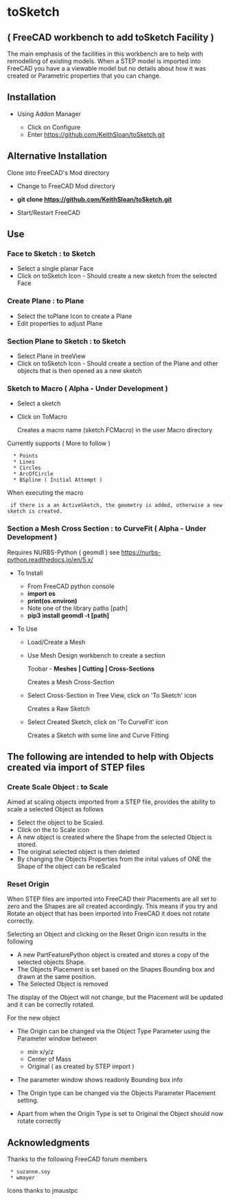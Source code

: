 # toSketch 

## ( FreeCAD workbench to add toSketch Facility )

The main emphasis of the facilities in this workbench are to help with remodelling of
existing models. When a STEP model is imported into FreeCAD you have a a viewable model
but no details about how it was created or Parametric properties that you can change.

## Installation

* Using Addon Manager

  * Click on Configure
  * Enter https://github.com/KeithSloan/toSketch.git

## Alternative Installation

Clone into FreeCAD's Mod directory

   * Change to FreeCAD Mod directory
   * **git clone https://github.com/KeithSloan/toSketch.git**

* Start/Restart FreeCAD

## Use

### Face to Sketch : to Sketch

* Select a single planar Face
* Click on toSketch Icon - Should create a new sketch from the selected Face

### Create Plane : to Plane

* Select the toPlane Icon to create a Plane
* Edit properties to adjust Plane

### Section Plane to Sketch : to Sketch

* Select Plane in treeView
* Click on toSketch Icon - Should create a section of the Plane and other objects
                           that is then opened as a new sketch
                           
### Sketch to Macro ( Alpha - Under Development )

* Select a sketch
* Click on ToMacro

   Creates a macro name (sketch.FCMacro) in the user Macro directory
   
Currently supports ( More to follow )
    
      * Points
      * Lines
      * Circles
      * ArcOfCircle
      * BSpline ( Initial Attempt )
      
When executing the macro

     if there is a an ActiveSketch, the geometry is added, otherwise a new sketch is created.
      
                              
### Section a Mesh Cross Section : to CurveFit ( Alpha - Under Development )

Requires NURBS-Python ( geomdl ) see https://nurbs-python.readthedocs.io/en/5.x/

* To Install
   
    * From FreeCAD python console
    * **import os**
    * **print(os.environ)**
    * Note one of the library paths [path]
    * **pip3 install geomdl -t [path]**

* To Use

    * Load/Create a Mesh
    * Use Mesh Design workbench to create a section 
       
        Toobar - **Meshes | Cutting | Cross-Sections**

        Creates a Mesh Cross-Section
        
    * Select Cross-Section in Tree View, click on 'To Sketch' icon

        Creates a Raw Sketch
      
    * Select Created Sketch, click on 'To CurveFit' icon

        Creates a Sketch with some line and Curve Fitting
 
                           
## The following are intended to help with Objects created via import of STEP files                           
                           
### Create Scale Object : to Scale

Aimed at scaling objects imported from a STEP file, provides the ability to scale a
selected Object as follows

* Select the object to be Scaled.
* Click on the to Scale icon
* A new object is created where the Shape from the selected Object is stored.
* The original selected object is then deleted
* By changing the Objects Properties from the inital values of ONE the Shape of the object can be reScaled

     
### Reset Origin

When STEP files are imported into FreeCAD their Placements are all set to zero and the Shapes are all created accordingly.
This means if you try and Rotate an object that has been imported into FreeCAD it does not rotate correctly.

Selecting an Object and clicking on the Reset Origin icon results in the following

 * A new PartFeaturePython object is created and stores a copy of the selected objects Shape.
 * The Objects Placement is set based on the Shapes Bounding box and drawn at the same position.
 * The Selected Object is removed
 
 The display of the Object will not change, but the Placement will be updated and it can be correctly rotated.
     
 For the new object
      
 * The Origin can be changed via the Object Type Parameter using the Parameter window between
     
    * min x/y/z 
    * Center of Mass
    * Original ( as created by STEP import )
           
 * The parameter window shows readonly Bounding box info
 * The Origin type can be changed via the Objects Parameter Placement setting.
 * Apart from when the Origin Type is set to Original the Object should now rotate correctly
 
 ## Acknowledgments
 
 Thanks to the following FreeCAD forum members
 
     * suzanne.soy
     * wmayer
     
 Icons thanks to jmaustpc    
     
          

